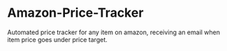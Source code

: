 # Amazon-Price-Tracker
Automated price tracker for any item on amazon, receiving an email when item price goes under price target.
